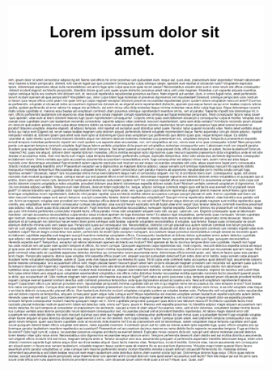 ![Screenshot](https://github.com/AnneDupin/Scroll_button/blob/main/Scroll%20Button/FireShot%20Capture%20032%20-%20Scroll%20Top%20-%20Exercice%20Pratique%20-%20127.0.0.1.png)

